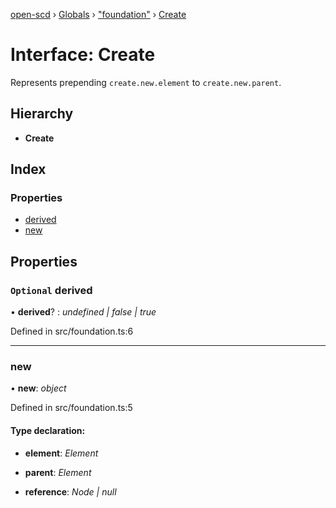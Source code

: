 [open-scd](../README.md) › [Globals](../globals.md) › ["foundation"](../modules/_foundation_.md) › [Create](_foundation_.create.md)

# Interface: Create

Represents prepending `create.new.element` to `create.new.parent`.

## Hierarchy

* **Create**

## Index

### Properties

* [derived](_foundation_.create.md#optional-derived)
* [new](_foundation_.create.md#new)

## Properties

### `Optional` derived

• **derived**? : *undefined | false | true*

Defined in src/foundation.ts:6

___

###  new

• **new**: *object*

Defined in src/foundation.ts:5

#### Type declaration:

* **element**: *Element*

* **parent**: *Element*

* **reference**: *Node | null*
